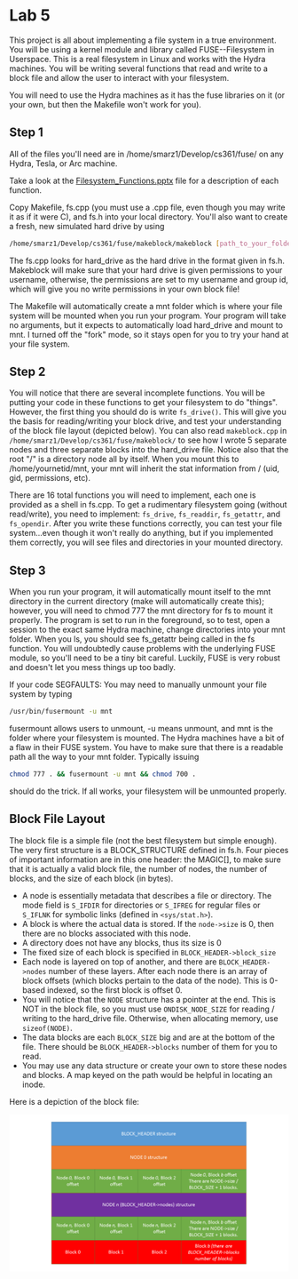 # Lab 5

This project is all about implementing a file system in a true environment. You will be using a kernel module and library called FUSE--Filesystem in Userspace. This is a real filesystem in Linux and works with the Hydra machines. You will be writing several functions that read and write to a block file and allow the user to interact with your filesystem.

You will need to use the Hydra machines as it has the fuse libraries on it (or your own, but then the Makefile won't work for you).

## Step 1

All of the files you'll need are in /home/smarz1/Develop/cs361/fuse/ on any Hydra, Tesla, or Arc machine.

Take a look at the [Filesystem_Functions.pptx](Filesystem_Functions.pptx) file for a description of each function.

Copy Makefile, fs.cpp (you must use a .cpp file, even though you may write it as if it were C), and fs.h into your local directory. You'll also want to create a fresh, new simulated hard drive by using

```bash
/home/smarz1/Develop/cs361/fuse/makeblock/makeblock [path_to_your_folder]/hard_drive
```

The fs.cpp looks for hard_drive as the hard drive in the format given in fs.h. Makeblock will make sure that your hard drive is given permissions to your username, otherwise, the permissions are set to my username and group id, which will give you no write permissions in your own block file!

The Makefile will automatically create a mnt folder which is where your file system will be mounted when you run your program. Your program will take no arguments, but it expects to automatically load hard_drive and mount to mnt. I turned off the "fork" mode, so it stays open for you to try your hand at your file system.

## Step 2

You will notice that there are several incomplete functions. You will be putting your code in these functions to get your filesystem to do "things". However, the first thing you should do is write `fs_drive()`. This will give you the basis for reading/writing your block drive, and test your understanding of the block file layout (depicted below). You can also read `makeblock.cpp` in `/home/smarz1/Develop/cs361/fuse/makeblock/` to see how I wrote 5 separate nodes and three separate blocks into the hard_drive file. Notice also that the root "/" is a directory node all by itself. When you mount this to /home/yournetid/mnt, your mnt will inherit the stat information from / (uid, gid, permissions, etc).

There are 16 total functions you will need to implement, each one is provided as a shell in fs.cpp. To get a rudimentary filesystem going (without read/write), you need to implement: `fs_drive`, `fs_readdir`, `fs_getattr`, and `fs_opendir`. After you write these functions correctly, you can test your file system...even though it won't really do anything, but if you implemented them correctly, you will see files and directories in your mounted directory.

## Step 3

When you run your program, it will automatically mount itself to the mnt directory in the current directory (make will automatically create this); however, you will need to chmod 777 the mnt directory for fs to mount it properly. The program is set to run in the foreground, so to test, open a session to the exact same Hydra machine, change directories into your mnt folder. When you ls, you should see fs_getattr being called in the fs function. You will undoubtedly cause problems with the underlying FUSE module, so you'll need to be a tiny bit careful. Luckily, FUSE is very robust and doesn't let you mess things up too badly.

If your code SEGFAULTS: You may need to manually unmount your file system by typing

```bash
/usr/bin/fusermount -u mnt
```

fusermount allows users to unmount, -u means unmount, and mnt is the folder where your filesystem is mounted. The Hydra machines have a bit of a flaw in their FUSE system. You have to make sure that there is a readable path all the way to your mnt folder. Typically issuing

```bash
chmod 777 . && fusermount -u mnt && chmod 700 .
```

should do the trick. If all works, your filesystem will be unmounted properly.

## Block File Layout

The block file is a simple file (not the best filesystem but simple enough). The very first structure is a BLOCK_STRUCTURE defined in fs.h. Four pieces of important information are in this one header: the MAGIC[], to make sure that it is actually a valid block file, the number of nodes, the number of blocks, and the size of each block (in bytes).


- A node is essentially metadata that describes a file or directory. The mode field is `S_IFDIR` for directories or `S_IFREG` for regular files or `S_IFLNK` for symbolic links (defined in `<sys/stat.h>`).
- A block is where the actual data is stored. If the `node->size` is 0, then there are no blocks associated with this node.
- A directory does not have any blocks, thus its size is 0
- The fixed size of each block is specified in `BLOCK_HEADER->block_size`
- Each node is layered on top of another, and there are `BLOCK_HEADER->nodes` number of these layers. After each node there is an array of block offsets (which blocks pertain to the data of the node). This is 0-based indexed, so the first block is offset 0.
- You will notice that the `NODE` structure has a pointer at the end. This is NOT in the block file, so you must use `ONDISK_NODE_SIZE` for reading / writing to the hard_drive file. Otherwise, when allocating memory, use `sizeof(NODE)`.
- The data blocks are each `BLOCK_SIZE` big and are at the bottom of the file. There should be `BLOCK_HEADER->blocks` number of them for you to read.
- You may use any data structure or create your own to store these nodes and blocks. A map keyed on the path would be helpful in locating an inode.

Here is a depiction of the block file:

![](BlockLayout.png)